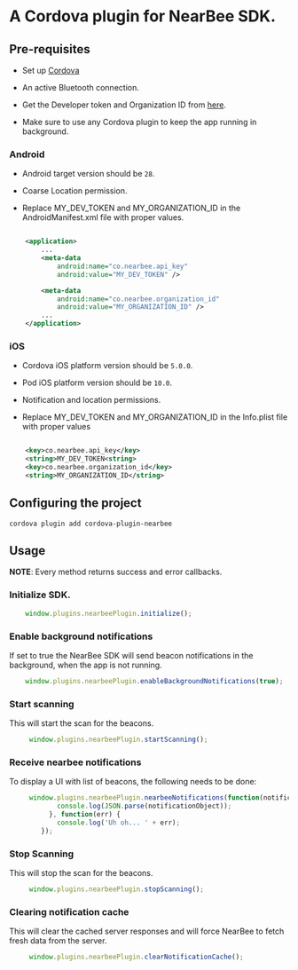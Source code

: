 # A Cordova plugin for NearBee SDK.

## Pre-requisites  

- Set up [Cordova](https://cordova.apache.org/docs/en/latest/guide/cli/index.html)  
  
- An active Bluetooth connection.    

- Get the Developer token and Organization ID from [here](https://dashboard.beaconstac.com/#/login).  

- Make sure to use any Cordova plugin to keep the app running in background.  
  
### Android  
  
- Android target version should be `28`.    
  
- Coarse Location permission.  

- Replace MY_DEV_TOKEN and MY_ORGANIZATION_ID in the AndroidManifest.xml file with proper values.  
       
```xml

    <application>
        ...
        <meta-data
            android:name="co.nearbee.api_key"
            android:value="MY_DEV_TOKEN" />

        <meta-data
            android:name="co.nearbee.organization_id"
            android:value="MY_ORGANIZATION_ID" />
        ...
    </application>

```       
### iOS  
  
- Cordova iOS platform version should be `5.0.0`.    
  
- Pod iOS platform version should be `10.0`.  

- Notification and location permissions.  

- Replace MY_DEV_TOKEN and MY_ORGANIZATION_ID in the Info.plist file with proper values    

```xml

    <key>co.nearbee.api_key</key>
    <string>MY_DEV_TOKEN<string>
    <key>co.nearbee.organization_id</key>
    <string>MY_ORGANIZATION_ID</string>

```   

## Configuring the project

    cordova plugin add cordova-plugin-nearbee

## Usage

 **NOTE**: Every method returns success and error callbacks.

### Initialize SDK.  

````javascript
    window.plugins.nearbeePlugin.initialize();
````

### Enable background notifications

 If set to true the NearBee SDK will send beacon notifications in the background, when the app is not running.  

````javascript
    window.plugins.nearbeePlugin.enableBackgroundNotifications(true);
````

### Start scanning

 This will start the scan for the beacons.    

````javascript
     window.plugins.nearbeePlugin.startScanning();
````

### Receive nearbee notifications

 To display a UI with list of beacons, the following needs to be done:  

````javascript
     window.plugins.nearbeePlugin.nearbeeNotifications(function(notificationObject) {
            console.log(JSON.parse(notificationObject));
          }, function(err) {
            console.log('Uh oh... ' + err);
        });
````

### Stop Scanning

 This will stop the scan for the beacons.  

````javascript
     window.plugins.nearbeePlugin.stopScanning();
````

### Clearing notification cache

This will clear the cached server responses and will force NearBee to fetch fresh data from the server.  

````javascript
     window.plugins.nearbeePlugin.clearNotificationCache();
````


